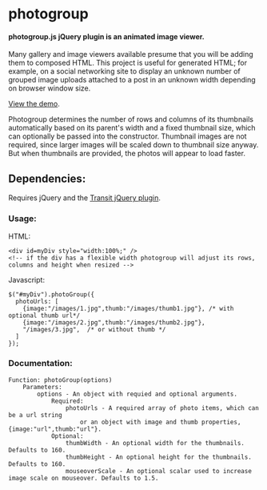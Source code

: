 photogroup
==========

#### photogroup.js jQuery plugin is an animated image viewer.
Many gallery and image viewers available presume that you will be adding them to composed HTML. This project is useful for generated HTML; for example, on a social networking site to display an unknown number of grouped image uploads attached to a post in an unknown width depending on browser window size.

[View the demo](http://photogroup.lxalumni.org).

Photogroup determines the number of rows and columns of its thumbnails automatically based on its parent's width and a fixed thumbnail size, which can optionally be passed into the constructor. Thumbnail images are not required, since larger images will be scaled down to thumbnail size anyway.  But when thumbnails are provided, the photos will appear to load faster.
## Dependencies:
Requires jQuery and the [Transit jQuery plugin](https://github.com/rstacruz/jquery.transit).

### Usage:
HTML:

    <div id=myDiv style="width:100%;" />
    <!-- if the div has a flexible width photogroup will adjust its rows, columns and height when resized -->

Javascript:

    $("#myDiv").photoGroup({
      photoUrls: [
        {image:"/images/1.jpg",thumb:"/images/thumb1.jpg"}, /* with optional thumb url*/
        {image:"/images/2.jpg",thumb:"/images/thumb2.jpg"},
        "/images/3.jpg",  /* or without thumb */
      ]
    });

### Documentation:
    Function: photoGroup(options)
    	Parameters:
    		options - An object with requied and optional arguments.
    			Required:
    				photoUrls - A required array of photo items, which can be a url string
    					or an object with image and thumb properties, {image:"url",thumb:"url"}.
    			Optional:
    				thumbWidth - An optional width for the thumbnails. Defaults to 160.
    				thumbHeight - An optional height for the thumbnails. Defaults to 160.
    				mouseoverScale - An optional scalar used to increase image scale on mouseover. Defaults to 1.5.
